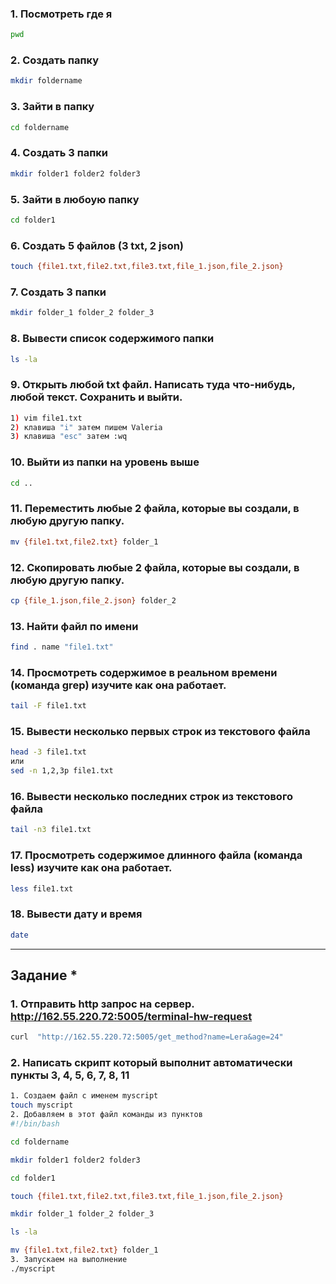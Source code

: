 ### 1. Посмотреть где я 
```bash
pwd
```
### 2. Создать папку
```bash
mkdir foldername
```
### 3. Зайти в папку 
```bash
cd foldername
```
### 4. Создать 3 папки 
```bash
mkdir folder1 folder2 folder3
```
### 5. Зайти в любоую папку 
```bash
cd folder1
```
### 6. Создать 5 файлов (3 txt, 2 json) 
```bash
touch {file1.txt,file2.txt,file3.txt,file_1.json,file_2.json}
```
### 7. Создать 3 папки 
```bash
mkdir folder_1 folder_2 folder_3
```
### 8. Вывести список содержимого папки 
```bash
ls -la
```
### 9. Открыть любой txt файл. Написать туда что-нибудь, любой текст. Сохранить и выйти.
```bash
1) vim file1.txt
2) клавиша "i" затем пишем Valeria
3) клавиша "esc" затем :wq
```
### 10. Выйти из папки на уровень выше 
```bash
cd ..
```
### 11. Переместить любые 2 файла, которые вы создали, в любую другую папку.  
```bash
mv {file1.txt,file2.txt} folder_1
```
### 12. Скопировать любые 2 файла, которые вы создали, в любую другую папку. 
```bash
cp {file_1.json,file_2.json} folder_2
```
### 13. Найти файл по имени 
```bash
find . name "file1.txt"
```
### 14. Просмотреть содержимое в реальном времени (команда grep) изучите как она работает. 
```bash
tail -F file1.txt
```
### 15. Вывести несколько первых строк из текстового файла 
```bash
head -3 file1.txt 
или
sed -n 1,2,3p file1.txt
```
### 16. Вывести несколько последних строк из текстового файла 
```bash
tail -n3 file1.txt
```

### 17. Просмотреть содержимое длинного файла (команда less) изучите как она работает.
```bash
less file1.txt
```
### 18. Вывести дату и время 
```bash
date
```
---

## Задание *
### 1. Отправить http запрос на сервер. http://162.55.220.72:5005/terminal-hw-request
```bash
curl  "http://162.55.220.72:5005/get_method?name=Lera&age=24"
```
### 2. Написать скрипт который выполнит автоматически пункты 3, 4, 5, 6, 7, 8, 11
```bash
1. Создаем файл с именем myscript
touch myscript
2. Добавляем в этот файл команды из пунктов 
#!/bin/bash

cd foldername

mkdir folder1 folder2 folder3

cd folder1

touch {file1.txt,file2.txt,file3.txt,file_1.json,file_2.json}

mkdir folder_1 folder_2 folder_3

ls -la

mv {file1.txt,file2.txt} folder_1
3. Запускаем на выполнение
./myscript
```
